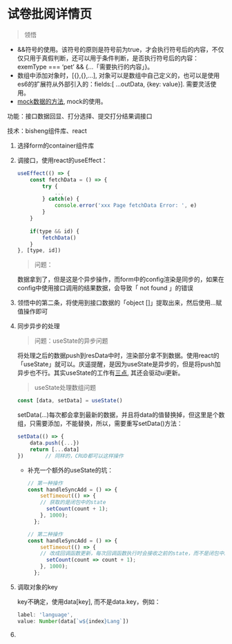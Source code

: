 # 试卷批阅详情页

> 领悟
> 
- &&符号的使用。该符号的原则是符号前为true，才会执行符号后的内容，不仅仅只用于真假判断，还可以用于条件判断，是否执行符号后的内容：exemType === ‘pet’ && {...「需要执行的内容」}。
- 数组中添加对象时，[{},{},...], 对象可以是数组中自己定义的，也可以是使用es6的扩展符从外部引入的：fields:[ ...outData, {key: value}]. 需要灵活使用。
- [mock数据的方法](../../mock%E6%95%B0%E6%8D%AE%E7%9A%84%E9%97%AE%E9%A2%98%20aaae0af2913f4c76a6d796fe88c44cb3.md), mock的使用。

功能：接口数据回显、打分选择、提交打分结果调接口

技术：bisheng组件库、react

1. 选择form的container组件库
2. 调接口，使用react的useEffect：
    
    ```jsx
    useEffect(() => {
    	const fetchData = () => {
    		try {
    			...
    		} catch(e) {
    			console.error('xxx Page fetchData Error: ', e)
    		}
    	}
    	
    	if(type && id) {
    		fetchData()
    	}
    }, [type, id])
    ```
    
    > 问题：
    > 
    
    数据拿到了，但是这是个异步操作，而form中的config渲染是同步的，如果在config中使用接口调用的结果数据，会导致「 not found 」的错误
    
3. 领悟中的第二条，将使用到接口数据的「object []」提取出来，然后使用...赋值操作即可
4. 同步异步的处理
    
    > 问题：useState的异步问题
    > 
    
    将处理之后的数据push到resData中时，渲染部分拿不到数据。使用react的「useState」就可以。庆遥提醒，是因为useState是异步的，但是将push加异步也不行。其实useState的工作有[三点](../../react%E9%97%AE%E9%A2%98%205a6db92e9e2c4d3bbd3421296774c8b8/useState%E9%97%AE%E9%A2%98%201b5d43e056c54c5582205b66ee66e82b.md), 其还会驱动ui更新。
    
    > useState处理数组问题
    > 
    
    ```jsx
    const [data, setData] = useState()
    ```
    
    setData(...)每次都会拿到最新的数据，并且将data的值替换掉，但这里是个数组，只需要添加，不能替换，所以，需要重写setData()方法：
    
    ```jsx
    setData(() => {
    	data.push({...})
    	return [...data]
    })       // 同样的，CRUD都可以这样操作
    ```
    
    - 补充一个额外的useState的坑：
        
        ```jsx
        // 第一种操作
        const handleSyncAdd = () => {
            setTimeout(() => {
            // 获取的是闭包中的state
              setCount(count + 1);
            }, 1000);
          };
        
        // 第二种操作
        const handleSyncAdd = () => {
            setTimeout(() => {
            // 改成回调函数更新，每次回调函数执行时会接收之前的state，而不是闭包中的state
              setCount(count => count + 1);
            }, 1000);
          };
        
        ```
        
5. 调取对象的key
    
    key不确定，使用data[key], 而不是data.key，例如：
    
    ```jsx
    label: 'language',
    value: Number(data[`w${index}Lang`])
    ```
    
6.